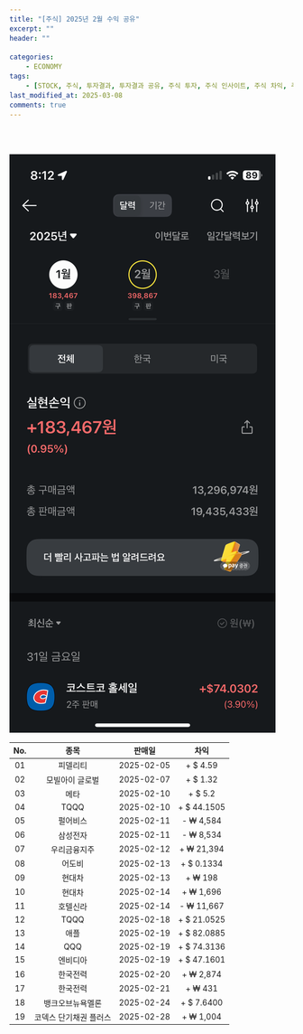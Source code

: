 ```yaml
---
title: "[주식] 2025년 2월 수익 공유"
excerpt: ""
header: ""

categories:
    - ECONOMY
tags:
    - [STOCK, 주식, 투자결과, 투자결과 공유, 주식 투자, 주식 인사이트, 주식 차익, 주식투자 하는 방법, 25년 2월 손익]
last_modified_at: 2025-03-08
comments: true
---
```

<br><br>

![0](/upload/2025-03-08-2025년_2월_수익.md/0.png)


|No.|종목|판매일|차익|
|:---:|:---:|:---:|:---:|
|01|피델리티|2025-02-05|+ $ 4.59|
|02|모빌아이 글로벌|2025-02-07|+ $ 1.32|
|03|메타|2025-02-10|+ $ 5.2|
|04|TQQQ|2025-02-10|+ $ 44.1505|
|05|펄어비스|2025-02-11|- ₩ 4,584|
|06|삼성전자|2025-02-11|- ₩ 8,534|
|07|우리금융지주|2025-02-12|+ ₩ 21,394|
|08|어도비|2025-02-13|+ $ 0.1334|
|09|현대차|2025-02-13|+ ₩ 198|
|10|현대차|2025-02-14|+ ₩ 1,696|
|11|호텔신라|2025-02-14|- ₩ 11,667|
|12|TQQQ|2025-02-18|+ $ 21.0525|
|13|애플|2025-02-19|+ $ 82.0885|
|14|QQQ|2025-02-19|+ $ 74.3136|
|15|엔비디아|2025-02-19|+ $ 47.1601|
|16|한국전력|2025-02-20|+ ₩ 2,874|
|17|한국전력|2025-02-21|+ ₩ 431|
|18|뱅크오브뉴욕멜론|2025-02-24|+ $ 7.6400|
|19|코덱스 단기채권 플러스|2025-02-28|+ ₩ 1,004|










